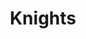 ---
layout: child_layout/surfcams
title: Knights
permalink: /surfcams/knights/
user_type: public
theme: theme-public
---